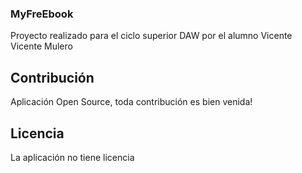 <p align="center"><h3>MyFreEbook</h3></p>

<p>Proyecto realizado para el ciclo superior DAW por el alumno Vicente Vicente Mulero</p>

## Contribución

Aplicación Open Source, toda contribución es bien venida! 


## Licencia

La aplicación no tiene licencia
